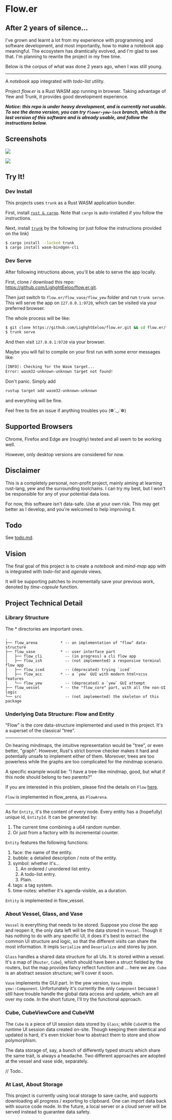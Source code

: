 # Flow.er

## After 2 years of silence...

I've grown and learnt a lot from my experience with programming and software development, and most importantly, how to make a notebook app meaningful. The ecosystem has dramtically evolved, and I'm glad to see that. I'm planning to rewrite the project in my free time.

Below is the corpus of what was done 2 years ago, when I was still young.

---

A *notebook* app integrated with *todo-list* utility.

Project *flow.er* is a Rust WASM app running in browser. Taking advantage of Yew and Trunk, it provides good development experience.

***Notice: this repo is under heavy development, and is currently not usable. To see the demo version, you can try `flower-yew-lock` branch, which is the last version of this software and is already usable, and follow the instructions below.***

## Screenshots

![](./docs/Screenshot_1.png)

![](./docs/Screenshot_2.png)

## Try It!

### Dev Install

This projects uses `trunk` as a Rust WASM application bundler.

First, install [`rust & cargo`](https://www.rust-lang.org/learn/get-started). Note that `cargo` is auto-installed if you follow the instructions.

Next, install [`trunk`](https://github.com/thedodd/trunk) by the following (or just follow the instructions provided on the link)
```bash
$ cargo install --locked trunk
$ cargo install wasm-bindgen-cli
```

### Dev Serve

After following intructions above, you'll be able to serve the app locally.

First, clone / download this repo: https://github.com/LighghtEeloo/flow.er.git.

Then just switch to `flow.er/flow_vase/flow_yew` folder and run `trunk serve`. This will serve the app on `127.0.0.1:9720`, which can be visited via your preferred browser.

The whole process will be like:
```bash
$ git clone https://github.com/LighghtEeloo/flow.er.git && cd flow.er/flow_vase/flow_yew
$ trunk serve
```
And then visit `127.0.0.1:9720` via your browser.

Maybe you will fail to compile on your first run with some error messages like:
```bash
[INFO]: Checking for the Wasm target...
Error: wasm32-unknown-unknown target not found!
```

Don't panic. Simply add
```bash
rustup target add wasm32-unknown-unknown
```
and everything will be fine.

Feel free to fire an issue if anything troubles you (❁´◡`❁)


## Supported Browsers

Chrome, Firefox and Edge are (roughly) tested and all seem to be working well. 

However, only desktop versions are considered for now.

## Disclaimer

This is a completely personal, non-profit project, mainly aiming at learning rust-lang, yew and the surrounding toolchains. I can try my best, but I won't be responsible for any of your potential data loss. 

For now, this software isn't data-safe. Use at your own risk. This may get better as I develop, and you're welcomed to help improving it.


## Todo
See [todo.md](./todo.md).


## Vision

The final goal of this project is to create a *notebook* and *mind-map* app with is integrated with *todo-list* and *agenda* views. 

It will be supporting patches to incrementally save your previous work, denoted by *time-capsule* function.

## Project Technical Detail

### Library Structure

The * directories are important ones.
```
.
├── flow_arena          * -- an implementation of "flow" data-structure
├── flow_vase           * -- user interface part
│   ├── flow_cli          -- (in progress) a cli flow app
│   ├── flow_ish          -- (not implemented) a responsive terminal flow app
│   ├── flow_iced         -- (deprecated) trying `iced`
│   ├── flow_acc        * -- a `yew` GUI with modern html+scss features
│   └── flow_yew          -- (deprecated) a `yew` GUI attempt
├── flow_vessel         * -- the "flow_core" part, with all the non-UI logic
└── src                   -- (not implemented) the skeleton of this package
```

### Underlying Data Structure: Flow and Entity

"Flow" is the core data-structure implemented and used in this project. It's a superset of the classical "tree". 

---

On hearing mindmaps, the intuitive representation would be "tree", or even better, "graph". However, Rust's strict borrow checker makes it hard and potentially unsafe to implement either of them. Moreover, trees are too powerless while the graphs are too complicated for the mindmap scenario. 

A specific example would be: "I have a tree-like mindmap, good, but what if this node should belong to two parents?"

If you are interested in this problem, please find the details on `Flow` [here](./flow_arena/README.md).

`Flow` is implemented in flow_arena, as `FlowArena`.

---

As for `Entity`, it's the content of every node. Every entity has a (hopefully) unique id, `EntityId`. It can be generated by:
1. The current time combining a u64 random number.
2. Or just from a factory with its incremental counter.

`Entity` features the following functions:
1. face: the name of the entity.
2. bubble: a detailed description / note of the entity.
3. symbol: whether it's...
   1. An ordered / unordered list entry.
   2. A todo-list entry.
   3. Plain.
4. tags: a tag system.
5. time-notes: whether it's agenda-visible, as a duration.

`Entity` is implemented in flow_vessel.

### About Vessel, Glass, and Vase

`Vessel` is everything that needs to be stored. Suppose you close the app and reopen it, the only data left will be the data stored in `Vessel`. Though it has nothing to do with any specific UI, it does it's best to extract the common UI structure and logic, so that the different visits can share the most information. It impls `Serialize` and `Deserialize` and stores by json.

`Glass` handles a shared data structure for all UIs. It is stored within a vessel. It's a map of (`Router`, `Cube`), which should have been a struct fielded by the routers, but the map provides fancy reflect function and ... here we are. `Cube` is an abstract session structure; we'll cover it soon.

`Vase` implements the GUI part. In the yew version, `Vase` impls `yew::Component`. Unfortunately it's currently the only `Component` becuase I still have trouble handle the global data access and update, which are all over my code. In the short future, I'll try the functional approach.


### Cube, CubeViewCore and CubeVM

The `Cube` is a piece of UI session data stored by `Glass`; while `CubeVM` is the runtime UI session data created on-site. Though keeping them identical and updated is hard, it's even trickier how to abstract them to store and show polymorphism.

The data storage of, say, a bunch of differently typed structs which share the same trait, is always a headache. Two different approaches are adopted at the vessel and vase side, separately.

// Todo..

### At Last, About Storage

This project is currently using local storage to save cache, and supports downloading all progress / exporting to clipboard. One can import data back with source code mode. In the future, a local server or a cloud server will be served instead to guarantee data safety.

